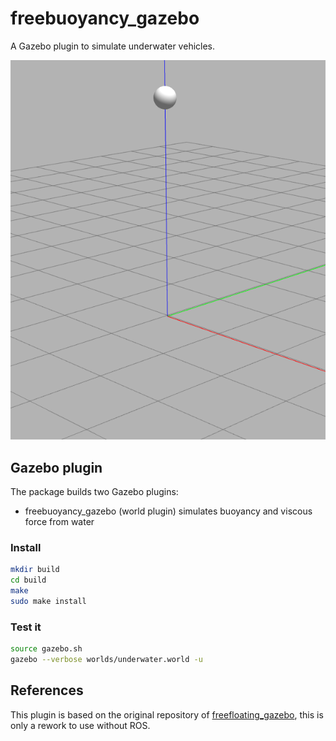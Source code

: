 freebuoyancy_gazebo
===================

A Gazebo plugin to simulate underwater vehicles.

<p align="center">
  <img src="doc/demo_fall.gif">
</p>

## Gazebo plugin
The package builds two Gazebo plugins:

- freebuoyancy_gazebo (world plugin)
simulates buoyancy and viscous force from water

### Install
```bash
mkdir build
cd build
make
sudo make install
```

### Test it
```bash
source gazebo.sh
gazebo --verbose worlds/underwater.world -u
```

## References

This plugin is based on the original repository of [freefloating_gazebo](https://github.com/freefloating-gazebo/freefloating_gazebo),
this is only a rework to use without ROS.